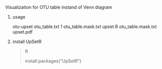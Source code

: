Visualization for OTU table instand of Venn diagram

1. usage

    otu-upset otu_table.txt 1 otu_table.mask.txt
    upset.R otu_table.mask.txt upset.pdf

2. install UpSetR

   > R
   >
   > install.packages("UpSetR")

   